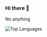 ### Hi there 👋

No anything

![Top Languages](https://github-readme-stats.vercel.app/api/top-langs/?username=nekozu&custom_title=Languages%20I%20learning%20:3&theme=tokyonight&hide_border=true)
